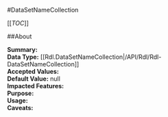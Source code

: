 #DataSetNameCollection

[[_TOC_]]

##About

**Summary:**   
**Data Type:** [[Rdl.DataSetNameCollection|/API/Rdl/Rdl-DataSetNameCollection]]  
**Accepted Values:**   
**Default Value:** null  
**Impacted Features:**   
**Purpose:**   
**Usage:**   
**Caveats:**   

